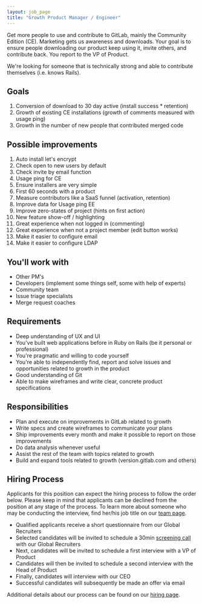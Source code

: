 ```yaml
---
layout: job_page
title: "Growth Product Manager / Engineer"
---
```


Get more people to use and contribute to GitLab, mainly the Community Edition (CE). Marketing gets us awareness and downloads. Your goal is to ensure people downloading our product keep using it, invite others, and contribute back. You report to the VP of Product.

We're looking for someone that is technically strong and able to contribute
themselves (i.e. knows Rails).

## Goals

1. Conversion of download to 30 day active (install success * retention)
1. Growth of existing CE installations
(growth of comments measured with usage ping)
1. Growth in the number of new people that contributed merged code

## Possible improvements

1. Auto install let's encrypt
1. Check open to new users by default
1. Check invite by email function
1. Usage ping for CE
1. Ensure installers are very simple
1. First 60 seconds with a product
1. Measure contributors like a SaaS funnel (activation, retention)
1. Improve data for Usage ping EE
1. Improve zero-states of project (hints on first action)
1. New feature show-off / highlighting
1. Great experience when not logged in (commenting)
1. Great experience when not a project member (edit button works)
1. Make it easier to configure email
1. Make it easier to configure LDAP

## You'll work with

* Other PM's
* Developers (implement some things self, some with help of experts)
* Community team
* Issue triage specialists
* Merge request coaches

## Requirements

- Deep understanding of UX and UI
- You've built web applications before in Ruby on Rails (be it personal or professional)
- You're pragmatic and willing to code yourself
- You're able to independently find, report and solve issues and opportunities related to growth in the product
- Good understanding of Git
- Able to make wireframes and write clear, concrete product specifications

## Responsibilities

- Plan and execute on improvements in GitLab related to growth
- Write specs and create wireframes to communicate your plans
- Ship improvements every month and make it possible to report on those
improvements
- Do data analysis whenever useful
- Assist the rest of the team with topics related to growth
- Build and expand tools related to growth (version.gitlab.com and others)

## Hiring Process

Applicants for this position can expect the hiring process to follow the order below. Please keep in mind that applicants can be declined from the position at any stage of the process. To learn more about someone who may be conducting the interview, find her/his job title on our [team page](/team).


* Qualified applicants receive a short questionnaire from our Global Recruiters
* Selected candidates will be invited to schedule a 30min [screening call](/handbook/hiring/#screening-call) with our Global Recruiters
* Next, candidates will be invited to schedule a first interview with a VP of Product
* Candidates will then be invited to schedule a second interview with the Head of Product
* Finally, candidates will interview with our CEO
* Successful candidates will subsequently be made an offer via email


Additional details about our process can be found on our [hiring page](/handbook/hiring).
